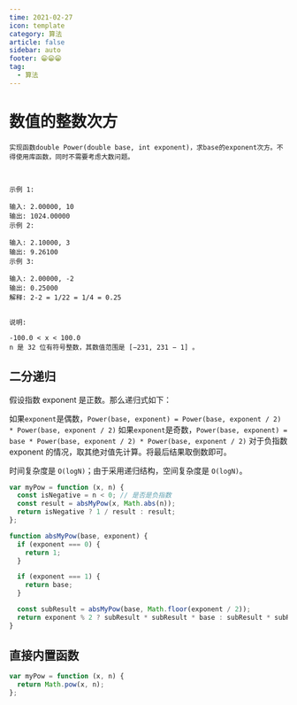 ```yaml
---
time: 2021-02-27
icon: template
category: 算法
article: false
sidebar: auto
footer: 😁😁😁
tag:
  - 算法
---
```


# 数值的整数次方

```
实现函数double Power(double base, int exponent)，求base的exponent次方。不得使用库函数，同时不需要考虑大数问题。

 

示例 1:

输入: 2.00000, 10
输出: 1024.00000
示例 2:

输入: 2.10000, 3
输出: 9.26100
示例 3:

输入: 2.00000, -2
输出: 0.25000
解释: 2-2 = 1/22 = 1/4 = 0.25
 

说明:

-100.0 < x < 100.0
n 是 32 位有符号整数，其数值范围是 [−231, 231 − 1] 。
```

## 二分递归

假设指数 exponent 是正数。那么递归式如下：

如果`exponent`是偶数，`Power(base, exponent) = Power(base, exponent / 2) * Power(base, exponent / 2)`
如果`exponent`是奇数，`Power(base, exponent) = base * Power(base, exponent / 2) * Power(base, exponent / 2)`
对于负指数 exponent 的情况，取其绝对值先计算。将最后结果取倒数即可。

时间复杂度是 `O(logN)`；由于采用递归结构，空间复杂度是 `O(logN)`。

```js
var myPow = function (x, n) {
  const isNegative = n < 0; // 是否是负指数
  const result = absMyPow(x, Math.abs(n));
  return isNegative ? 1 / result : result;
};

function absMyPow(base, exponent) {
  if (exponent === 0) {
    return 1;
  }

  if (exponent === 1) {
    return base;
  }

  const subResult = absMyPow(base, Math.floor(exponent / 2));
  return exponent % 2 ? subResult * subResult * base : subResult * subResult;
}
```

## 直接内置函数

```js
var myPow = function (x, n) {
  return Math.pow(x, n);
};
```
